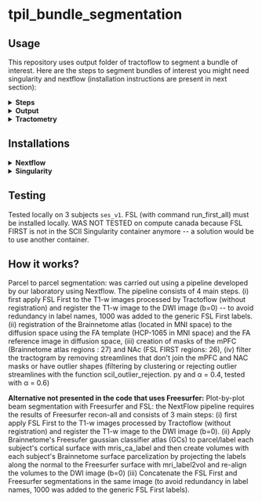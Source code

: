 # tpil_bundle_segmentation

## Usage
This repository uses output folder of tractoflow to segment a bundle of interest. Here are the steps to segment bundles of interest you might need singularity and nextflow (installation instructions are present in next section):

<details><summary><b>Steps</b></summary>

  1. `git clone https://github.com/PaulBautin/tpil_bundle_segmentation.git` this will clone this repository in a new folder *tpil_bundle_segmentation*
  2. Download ressourcess and put into *tpil_bundle_segmentation* folder  

     - Prebuild Singularity images ([scilus_1.6.0.sif](https://scil.usherbrooke.ca/containers/scilus_1.6.0.sif)): https://scil.usherbrooke.ca/pages/containers/
     - Brainnetome atlas in MNI space ([BN_Atlas_246_1mm.nii.gz](https://pan.cstcloud.cn/s/gfGflpp3Q0E)): https://atlas.brainnetome.org/download.html
     - FA template in MNI space ([FSL_HCP1065_FA_1mm.nii.gz](https://pitt-my.sharepoint.com/:u:/g/personal/yehfc_pitt_edu/EV3F_eZvN6NDv-PN4I05dzwBu1kLrqnK_N6VplznsVQv0Q?e=wXGOo7)): https://brain.labsolver.org/hcp_template.html
  4. Open file `run_bundle_segmentation.sh` in file editor and modify all "my_*" file paths
  5. Run (in output result folder) with: `bash run_bundle_segmentation.sh`. The code can be run with other parcels by modifying `--source_ROI`, `--target_ROI`, and other bundle streamline outlier removal variable `--outlier_alpha` in the main run bash file `run_bundle_segmentation.sh`
</details>

<details><summary><b>Output</b></summary>
By default outputs will be stored in `results_bundle`.

                                        [results_bundle]
                                        ├── sub-001_ses-v1
                                        │   ├── Apply_transform (Atlas in diffusion space)
                                        │   ├── bundle_QC_screenshot (png screenshot of the bundle)
                                        |   ├── Register_Anat (Computation of the transform that sends MNI template to diffusion space)
                                        |   ├── Register_Bundle (Bundle in MNI space)
                                        |   ├── Subcortex_registration (Subcortical segmentation in diffusion space)
                                        |   ├── Subcortex_segmentation (FSL FIRST Subcortical segmentation in T1 space)
                                        |   ├── Tractography_filtering (trk files of: source ROI projections, bundle and bundle cleaned)
                                        ├── sub-002_ses-v1
                                        |   └── *
                                        ├── Bundle_Pairwise_Comparaison_Inter_Subject
                                        └── Bundle_Pairwise_Comparaison_Intra_Subject

</details>

<details><summary><b>Tractometry</b></summary>
  
To run Tractometry on the segmented bundle the [combine_flows/tree_for_tractometry.sh](https://github.com/scilus/combine_flows/blob/main/tree_for_tractometry.sh) must be slightly modified. Use `tree_for_tractometry_p.sh` present in this directory to add the segmented bundle to to the tractometry pipeline tree.
</details>

## Installations
<details><summary><b>Nextflow</b></summary>

Install java by running command: sudo apt install default-jre and sudo apt install default-jdk

Download latest nextflow version (not edge version) from Github releases

Make the binary executable on your system by running chmod +x nextflow.

Optionally, move the nextflow file to a directory accessible by your $PATH variable (this is only required to avoid remembering and typing the full path to nextflow each time you need to run it). Example: sudo mv ~/Downloads/nextflow /usr/local/bin

You can temporarily switch to a specific version of Nextflow by prefixing the nextflow command with the NXF_VER environment variable. For example: NXF_VER=20.04.0 nextflow run
</details>
<details><summary><b>Singularity</b></summary>

Singularity is used to package scientific software and deploy that package to different clusters having the same environment.

Install singularity with the debian package on the [Github repository](https://github.com/sylabs/singularity/releases) releases then run download folder: sudo dpkg -i singularity-ce_3.10.0-jammy_amd64.deb
</details>

## Testing
Tested locally on 3 subjects `ses_v1`. FSL (with command run_first_all) must be installed locally. WAS NOT TESTED on compute canada because FSL FIRST is not in the SCIl Singularity container anymore -- a solution would be to use another container.


## How it works?
Parcel to parcel segmentation: was carried out using a pipeline developed by our laboratory using Nextflow. The pipeline consists of 4 main steps. (i) first apply FSL First to the T1-w images processed by Tractoflow (without registration) and register the T1-w image to the DWI image (b=0) -- to avoid redundancy in label names, 1000 was added to the generic FSL First labels. (ii) registration of the Brainnetome atlas (located in MNI space) to the diffusion space using the FA template (HCP-1065 in MNI space) and the FA reference image in diffusion space, (iii) creation of masks of the mPFC (Brainnetome atlas regions : 27) and NAc (FSL FIRST regions: 26), (iv) filter the tractogram by removing streamlines that don't join the mPFC and NAC masks or have outlier shapes (filtering by clustering or rejecting outlier streamlines with the function scil_outlier_rejection. py and α = 0.4, tested with α = 0.6)

**Alternative not presented in the code that uses Freesurfer:** Plot-by-plot beam segmentation with Freesurfer and FSL: the NextFlow pipeline requires the results of Freesurfer recon-all and consists of 3 main steps: (i) first apply FSL First to the T1-w images processed by Tractoflow (without registration) and register the T1-w image to the DWI image (b=0). (ii) Apply Brainnetome's Freesufer gaussian classifier atlas (GCs) to parcel/label each subject's cortical surface with mris_ca_label and then create volumes with each subject's Brainnetome surface parcelization by projecting the labels along the normal to the Freesurfer surface with mri_label2vol and re-align the volumes to the DWI image (b=0) (iii) Concatenate the FSL First and Freesurfer segmentations in the same image (to avoid redundancy in label names, 1000 was added to the generic FSL First labels).



